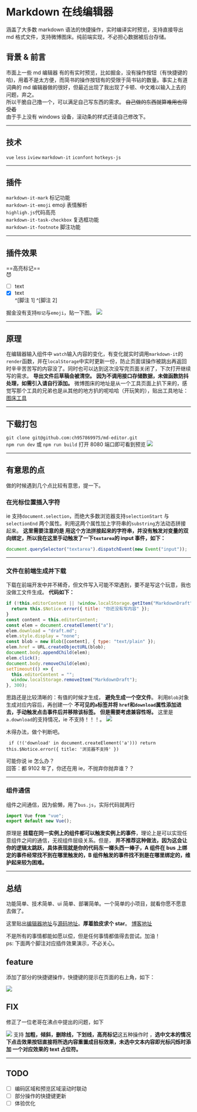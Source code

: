 # Markdown 在线编辑器

涵盖了大多数 markdown 语法的快捷操作，实时编译实时预览，支持直接导出 md 格式文件，支持微博图床。纯前端实现，不必担心数据被后台存储。

## 背景 & 前言

市面上一些 md 编辑器 有的有实时预览，比如掘金，没有操作按钮（有快捷键的哈)，用着不是太方便，而简书的操作按钮有的受限于简书钻的数量。事实上有道词典的 md 编辑器做的很好，但最近出现了我出现了卡顿、中文难以输入上去的问题，弃之。  
所以干脆自己撸一个，可以满足自己写东西的需求。 ~~自己做的东西就算难用也得受着~~  
由于手上没有 windows 设备，滚动条的样式还请自己修改下。

---

## 技术

`vue` `less` `iview` `markdown-it` `iconfont` `hotkeys-js`

---

## 插件

`markdown-it-mark` 标记功能  
 `markdown-it-emoji` emoji 表情解析  
`highligh.js`代码高亮  
`markdown-it-task-checkbox` 复选框功能  
`markdown-it-footnote` 脚注功能

---

## 插件效果

==高亮标记==  
:smiling_imp:

- [ ] text
- [x] text  
       ^[脚注 1] ^[脚注 2]

掘金没有支持`标记`与`emoji`，贴一下图。
![](https://ws1.sinaimg.cn/mw690/0072Lfvtly1g08743vn20j302a03i0sl.jpg)

---

## 原理

在编辑器输入组件中 `watch`输入内容的变化，有变化就实时调用`markdown-it`的`render`函数，并在`localStorage`中实时更新一份，防止页面误操作被跳出再返回时辛辛苦苦写的内容没了。同时也可以达到这次没写完页面关闭了，下次打开继续写的需求。 **导出文件后草稿会被清空。**
**因为不调用接口存储数据，未做函数防抖处理，如需引入请自行添加。**
微博图床的地址是从一个工具页面上扒下来的，感觉写那个工具的兄弟也是从其他的地方扒的呢哈哈（开玩笑的），贴出工具地址：[图床工具](http://tool.mkblog.cn/tuchuang/)

---

## 下载打包

`git clone git@github.com:ch957869975/md-editor.git`  
 `npm run dev` 或 `npm run build`
打开 8080 端口即可看到预览
![](https://ws1.sinaimg.cn/mw690/0072Lfvtly1g081m8s9w9j32cm1l2qbc.jpg)

---

## 有意思的点

做的时候遇到几个点比较有意思，提一下。

### 在光标位置插入字符

ie 支持`document.selection`，而绝大多数浏览器支持`selectionStart` 与 `selectionEnd` 两个属性。利用这两个属性加上字符串的`substring`方法动态拼接起来。 **这里需要注意的是 用这个方法拼接起来的字符串，并没有触发对变量的双向绑定，所以我在这里手动触发了一下`textarea`的 input 事件，如下：**

```js
document.querySelector("textarea").dispatchEvent(new Event("input"));
```

---

### 文件在前端生成并下载

下载在前端开发中并不稀奇，但文件写入可能不常遇到，要不是写这个玩意，我也没做工文件生成。
**代码如下：**

```js
if (!this.editorContent || !window.localStorage.getItem("MarkdownDraft")) {
  return this.$Notice.error({ title: "你还没有写内容" });
}
const content = this.editorContent;
const elem = document.createElement("a");
elem.download = "draft.md";
elem.style.display = "none";
const blob = new Blob([content], { type: "text/plain" });
elem.href = URL.createObjectURL(blob);
document.body.appendChild(elem);
elem.click();
document.body.removeChild(elem);
setTimeout(() => {
  this.editorContent = "";
  window.localStorage.removeItem("MarkdownDraft");
}, 300);
```

思路还是比较清晰的：有值的时候才生成， **避免生成一个空文件**。 利用`Blob`对象生成对应内容后，再创建一个 **不可见的`a`标签并将 `href`和`download`属性添加进去，手动触发点击事件后并移除该标签。**
**但是需要考虑兼容性呀。**
这里是`a.download`的支持情况，ie 不支持！！！。
![](https://ws1.sinaimg.cn/mw690/0072Lfvtly1g0865h55q4j30z20ay40d.jpg)

木得办法，做个判断吧。

```
 if (!('download' in document.createElement('a'))) return this.$Notice.error({ title: '浏览器不支持' })
```

可能你说 ie 怎么办？  
回答：都 9102 年了，你还在用 ie，不抛弃你抛弃谁？？

---

### 组件通信

组件之间通信，因为偷懒，用了`bus.js`，实际代码就两行

```js
import Vue from "vue";
export default new Vue();
```

原理是 **挂载在同一实例上的组件都可以触发实例上的事件**，理论上是可以实现任意组件之间的通信，无视组件层级关系。但是， **并不推荐这种做法，因为这会让你的逻辑太跳跃，具体表现就是你的代码东一榔头西一棒子，A 组件在 bus 上绑定的事件经常找不到在哪里触发的，B 组件触发的事件找不到是在哪里绑定的，维护起来较为困难。**

---

## 总结

功能简单、技术简单、ui 简单、部署简单。一个简单的小项目，就看你愿不愿意去做了。

这里贴出[编辑器地址](https://ch957869975.github.io/md-editor/dist/)与[源码地址](https://github.com/ch957869975/md-editor)。**厚着脸皮求个 star**。
[博客地址](https://ch957869975.github.io/hexo-blog/)

不是所有的事情都能如愿以偿，但是任何事情都值得去尝试。加油！  
ps: 下面两个脚注对应插件效果演示，不必关心。

## feature

添加了部分的快捷键操作，快捷键的提示在页面的右上角，如下：

![](https://ws1.sinaimg.cn/mw690/0072Lfvtly1g0aisgrzqnj30660am3yu.jpg)

## FIX

修正了一位老哥在沸点中提出的问题，如下

![](https://ws1.sinaimg.cn/mw690/0072Lfvtly1g0aihw74zyj30jk05gdgw.jpg)
支持 **加粗，倾斜，删除线，下划线，高亮标记**这五种操作时 ，**选中文本的情况下点击效果按钮直接将所选内容重置成目标效果，未选中文本内容即光标闪烁时添加 一个对应效果的 text 占位符。**

---

## TODO

- [ ] 编码区域和预览区域滚动时联动
- [ ] 部分操作的快捷键更新
- [ ] 体验优化
